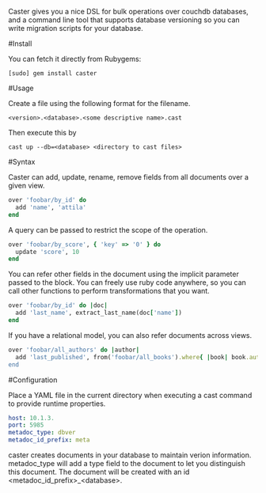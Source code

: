 Caster gives you a nice DSL for bulk operations over couchdb databases, and a command line tool that supports database versioning so you can write migration scripts for your database.

#Install

You can fetch it directly from Rubygems:

    [sudo] gem install caster


#Usage

Create a file using the following format for the filename.

    <version>.<database>.<some descriptive name>.cast

Then execute this by

    cast up --db=<database> <directory to cast files>

#Syntax

Caster can add, update, rename, remove fields from all documents over a given view.

```ruby
over 'foobar/by_id' do
  add 'name', 'attila'
end
```

A query can be passed to restrict the scope of the operation.

```ruby
over 'foobar/by_score', { 'key' => '0' } do
  update 'score', 10
end
```

You can refer other fields in the document using the implicit parameter passed to the block. You can freely use ruby code anywhere, so you can call other functions to perform transformations that you want.

```ruby
over 'foobar/by_id' do |doc|
  add 'last_name', extract_last_name(doc['name'])
end
```

If you have a relational model, you can also refer documents across views.

```ruby
over 'foobar/all_authors' do |author|
  add 'last_published', from('foobar/all_books').where{ |book| book.author_id == author.id and book['published_on'] > auhtor['last_published] }['last_published']
end
```

#Configuration

Place a YAML file in the current directory when executing a cast command to provide runtime properties.

```yaml
host: 10.1.3.
port: 5985
metadoc_type: dbver
metadoc_id_prefix: meta
```

caster creates documents in your database to maintain verion information. metadoc\_type will add a type field to the document to let you distinguish this document. The document will be created with an id &lt;metadoc\_id\_prefix&gt;\_&lt;database&gt;.

